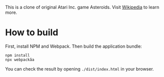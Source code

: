 This is a clone of original Atari Inc. game Asteroids. Visit [Wikipedia](https://en.wikipedia.org/wiki/Asteroids_(video_game)) to learn more.

# How to build
First, install NPM and Webpack. Then build the application bundle:

```
npm install
npx webpackâa
```

You can check the result by opening `./dist/index.html` in your browser.
